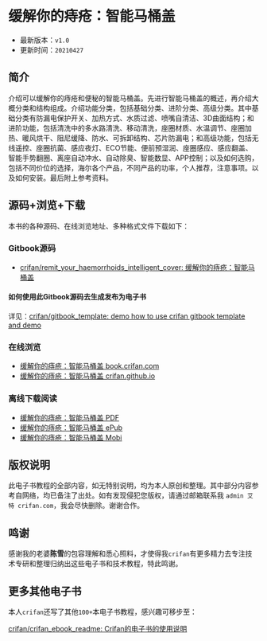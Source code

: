 # 缓解你的痔疮：智能马桶盖

* 最新版本：`v1.0`
* 更新时间：`20210427`

## 简介

介绍可以缓解你的痔疮和便秘的智能马桶盖。先进行智能马桶盖的概述，再介绍大概分类和结构组成。介绍功能分类，包括基础分类、进阶分类、高级分类。其中基础分类有防漏电保护开关、加热方式、水质过滤、喷嘴自清洁、3D曲面结构；和进阶功能，包括清洗中的多水路清洗、移动清洗，座圈材质、水温调节、座圈加热、暖风烘干、阻尼缓降、防水、可拆卸结构、芯片防漏电；和高级功能，包括无线遥控、座圈抗菌、感应夜灯、ECO节能、便前预湿润、座圈感应、感应翻盖、智能手势翻圈、离座自动冲水、自动除臭、智能数显、APP控制；以及如何选购，包括不同价位的选择，海尔各个产品，不同产品的功率，个人推荐，注意事项。以及如何安装。最后附上参考资料。

## 源码+浏览+下载

本书的各种源码、在线浏览地址、多种格式文件下载如下：

### Gitbook源码

* [crifan/remit_your_haemorrhoids_intelligent_cover: 缓解你的痔疮：智能马桶盖](https://github.com/crifan/remit_your_haemorrhoids_intelligent_cover)

#### 如何使用此Gitbook源码去生成发布为电子书

详见：[crifan/gitbook_template: demo how to use crifan gitbook template and demo](https://github.com/crifan/gitbook_template)

### 在线浏览

* [缓解你的痔疮：智能马桶盖 book.crifan.com](http://book.crifan.com/books/remit_your_haemorrhoids_intelligent_cover/website)
* [缓解你的痔疮：智能马桶盖 crifan.github.io](https://crifan.github.io/remit_your_haemorrhoids_intelligent_cover/website)

### 离线下载阅读

* [缓解你的痔疮：智能马桶盖 PDF](http://book.crifan.com/books/remit_your_haemorrhoids_intelligent_cover/pdf/remit_your_haemorrhoids_intelligent_cover.pdf)
* [缓解你的痔疮：智能马桶盖 ePub](http://book.crifan.com/books/remit_your_haemorrhoids_intelligent_cover/epub/remit_your_haemorrhoids_intelligent_cover.epub)
* [缓解你的痔疮：智能马桶盖 Mobi](http://book.crifan.com/books/remit_your_haemorrhoids_intelligent_cover/mobi/remit_your_haemorrhoids_intelligent_cover.mobi)

## 版权说明

此电子书教程的全部内容，如无特别说明，均为本人原创和整理。其中部分内容参考自网络，均已备注了出处。如有发现侵犯您版权，请通过邮箱联系我 `admin 艾特 crifan.com`，我会尽快删除。谢谢合作。

## 鸣谢

感谢我的老婆**陈雪**的包容理解和悉心照料，才使得我`crifan`有更多精力去专注技术专研和整理归纳出这些电子书和技术教程，特此鸣谢。

## 更多其他电子书

本人`crifan`还写了其他`100+`本电子书教程，感兴趣可移步至：

[crifan/crifan_ebook_readme: Crifan的电子书的使用说明](https://github.com/crifan/crifan_ebook_readme)
